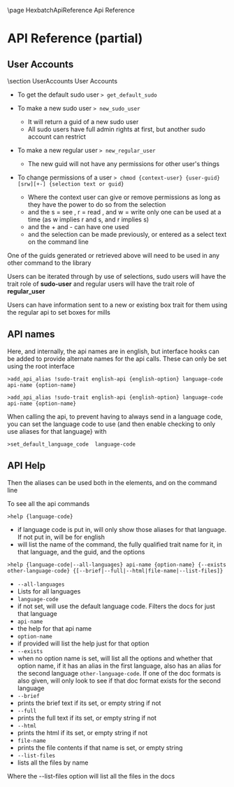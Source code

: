 \page HexbatchApiReference Api Reference

# API Reference (partial)

## User Accounts
\section UserAccounts  User Accounts

* To get the default sudo user ```> get_default_sudo```

* To make a new sudo user    ```> new_sudo_user ```
  * It will return a guid of a new sudo user
  * All sudo users have full admin rights at first, but another sudo account can restrict  
    
* To make a new regular user  ```> new_regular_user```
  * The new guid will not have any permissions for other user's things
    
* To change permissions of a user ```> chmod {context-user} {user-guid} [srw][+-] {selection text or guid}```
  * Where the context user can give or remove permissions as long as they have the power to do so from the selection
  * and the s = see , r = read , and w = write  only one can be used at a time (as w implies r and s, and r implies s)
  * and the + and - can have one used
  * and the selection can be made previously, or entered as a select text on the command line  
    
One of the guids generated or retrieved above will need to be used in any other command to the library

Users can be iterated through by use of selections, sudo users will have the trait role of **sudo-user** and regular users will have the trait role of **regular_user**

Users can have information sent to a new or existing box trait for them using the regular api to set boxes for mills

## API names

Here, and internally, the api names are in english, but interface hooks can be added to provide alternate names for the api calls. These can only be set using the root interface


```
>add_api_alias !sudo-trait english-api {english-option} language-code api-name {option-name}

>add_api_alias !sudo-trait english-api {english-option} language-code api-name {option-name}
```


When calling the api, to prevent having to always send in a language code, you can set the language code to use (and then enable checking to only use aliases for that language} with


```
>set_default_language_code  language-code
```



## API Help

Then the aliases can be used both in the elements, and on the command line

To see all the api commands


```
>help {language-code}

```



*   if language code is put in, will only show those aliases for that language. If not put in, will be for english
*   will list the name of the command, the fully qualified trait name for it, in that language,  and the guid, and the options


```
>help {language-code|--all-languages} api-name {option-name} {--exists other-language-code} {[--brief|--full|--html|file-name|--list-files]}

```



*   <code>--all-languages</code>
*   Lists for all languages
*   <code>language-code</code>
*   if not set, will use the default language code. Filters the docs for just that language
*   <code>api-name</code>
*   the help for that api name
*   <code>option-name</code>
*   if provided will list the help just for that option
*   <code>--exists</code>
*   when no option name is set, will list all the options and whether that option name, if it has an alias in the first language, also has an alias for the second language <code>other-language-code</code>. If one of the doc formats is also given, will only look to see if that doc format exists for the second language
*   <code>--brief</code>
*   prints the brief text if its set, or empty string if not<code> </code>
*   <code>--full</code>
*   prints the full text if its set, or empty string if not
*   <code>--html</code>
*   prints the html if its set, or empty string if not
*   <code>file-name</code>
*   prints the file contents if that name is set, or empty string
*   <code>--list-files</code>
*   lists all the files by name

Where the --list-files option will list all the files in the docs